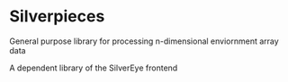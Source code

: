 # Silverpieces

General purpose library for processing n-dimensional enviornment array data

A dependent library of the SilverEye frontend
